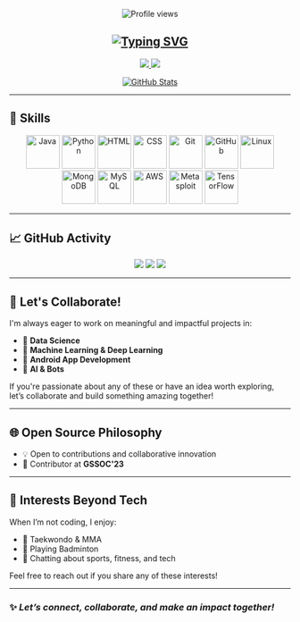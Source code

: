 <!-- Profile Visitor Counter -->
<p align="center">
  <img src="https://komarev.com/ghpvc/?username=itz-sayak&style=for-the-badge" alt="Profile views"/>
</p>

<!-- Animated Typing Header -->
<h2 align="center">
  <a href="https://github.com/itz-sayak">
    <img src="https://readme-typing-svg.demolab.com?font=Georgia&size=20&duration=2500&pause=100&center=true&multiline=true&width=600&height=80&lines=Sayak+Dutta;Computer+Engineer+@+IIT+Gandhinagar;AI+%7C+Computer+Vision+%7C+AI+Agents+%7C+Software+Development;GSSOC'23+Contributor" alt="Typing SVG"/>
  </a>
</h2>

<!-- Contact Badges -->
<p align="center">
  <a href="https://www.linkedin.com/in/sayak-dutta-007abcdefg/">
    <img src="https://img.shields.io/badge/LinkedIn-blue?style=flat-square&logo=linkedin">
  </a>
  <a href="mailto:b200122@nitsikkim.ac.in">
    <img src="https://img.shields.io/badge/Email-red?style=flat-square&logo=gmail&logoColor=white">
  </a>
</p>

<!-- GitHub Stats Card -->
<p align="center">
  <a href="https://github.com/itz-sayak">
    <img src="https://github-stats-alpha.vercel.app/api?username=itz-sayak&cc=22272e&tc=37BCF6&ic=fff&bc=0000" alt="GitHub Stats"/>
  </a>
</p>

---

## 🚀 Skills

<p align="center">
  <img src="https://img.icons8.com/color/144/000000/java-coffee-cup-logo.png" width="60" alt="Java"/>
  <img src="https://img.icons8.com/color/144/000000/python.png" width="60" alt="Python"/>
  <img src="https://img.icons8.com/color/144/000000/html-5.png" width="60" alt="HTML"/>
  <img src="https://img.icons8.com/color/144/000000/css3.png" width="60" alt="CSS"/>
  <img src="https://img.icons8.com/color/144/000000/git.png" width="60" alt="Git"/>
  <img src="https://img.icons8.com/color/144/000000/github.png" width="60" alt="GitHub"/>
  <img src="https://img.icons8.com/color/144/000000/linux.png" width="60" alt="Linux"/>
  <img src="https://img.icons8.com/color/144/000000/mongodb.png" width="60" alt="MongoDB"/>
  <img src="https://img.icons8.com/color/144/000000/mysql-logo.png" width="60" alt="MySQL"/>
  <img src="https://img.icons8.com/color/144/000000/amazon-web-services.png" width="60" alt="AWS"/>
  <img src="https://img.icons8.com/color/144/000000/metasploit.png" width="60" alt="Metasploit"/>
  <img src="https://img.icons8.com/color/144/000000/tensorflow.png" width="60" alt="TensorFlow"/>
</p>

---

## 📈 GitHub Activity

<p align="center">
  <img src="http://github-profile-summary-cards.vercel.app/api/cards/profile-details?username=itz-sayak&theme=dracula" />
  <img src="http://github-profile-summary-cards.vercel.app/api/cards/repos-per-language?username=itz-sayak&theme=dracula" />
  <img src="http://github-profile-summary-cards.vercel.app/api/cards/most-commit-language?username=itz-sayak&theme=dracula" />
</p>

---

## 🤝 Let's Collaborate!

I'm always eager to work on meaningful and impactful projects in:

- 🔬 **Data Science**
- 🧠 **Machine Learning & Deep Learning**
- 📱 **Android App Development**
- 🤖 **AI & Bots**

If you're passionate about any of these or have an idea worth exploring, let’s collaborate and build something amazing together!

---

## 🌐 Open Source Philosophy

- 💡 Open to contributions and collaborative innovation
- 🌱 Contributor at **GSSOC'23**

---

## 🎯 Interests Beyond Tech

When I’m not coding, I enjoy:

- 🥋 Taekwondo & MMA
- 🏸 Playing Badminton
- 💬 Chatting about sports, fitness, and tech

Feel free to reach out if you share any of these interests!

---

### ✨ _Let’s connect, collaborate, and make an impact together!_

